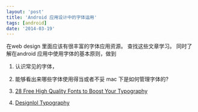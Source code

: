 ```yaml
---
layout: 'post'
title: 'Android 应用设计中的字体运用'
tags: [android]
date: '2014-03-19'
---
```


在web design 里面应该有很丰富的字体应用资源。 查找这些文章学习。 同时了解在android 应用中使用字体的基本原则，做到

1. 认识常见的字体，
2. 能够看出来哪些字体使用得当或者不妥
   mac 下是如何管理字体的?

3. [28 Free High Quality Fonts to Boost Your Typography](http://webdesignledger.com/freebies/28-free-high-quality-fonts-to-boost-your-typography)
4. [Designlol Typography](http://designlol.net/archives/category/graphic/typography)
